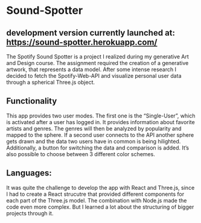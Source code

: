 # Sound-Spotter
## development version currently launched at: https://sound-spotter.herokuapp.com/

The Spotify Sound Spotter is a project I realized during my generative Art and Design course. The assignment required the creation of a generative artwork, that represents a data model. After some intense research I decided to fetch the Spotify-Web-API and visualize personal user data through a spherical Three.js object. 

## Functionality 
This app provides two user modes. The first one is the “Single-User”, which is activated after a user has logged in. It provides information about favorite artists and genres. The genres will then be analyzed by popularity and mapped to the sphere. If a second user connects to the API another sphere gets drawn and the data two users have in common is being hilighted. Additionally, a button for switching the data and comparison is added. It’s also possible to choose between 3 different color schemes. 

## Languages: 
It was quite the challenge to develop the app with React and Three.js, since I had to create a React strucutre that provided different components for each part of the Three.js model. The combination with Node.js made the code even more complex. But I learned a lot about the structuring of bigger projects through it.

